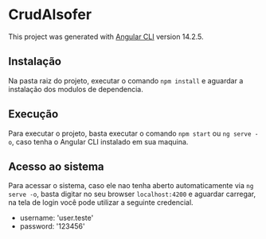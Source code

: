 # CrudAlsofer

This project was generated with [Angular CLI](https://github.com/angular/angular-cli) version 14.2.5.

## Instalação

Na pasta raiz do projeto, executar o comando `npm install` e aguardar a instalação dos modulos de dependencia.

## Execução

Para executar o projeto, basta executar o comando `npm start` ou `ng serve -o`, caso tenha o Angular CLI instalado em sua maquina.

## Acesso ao sistema

Para acessar o sistema, caso ele nao tenha aberto automaticamente via `ng serve -o`, basta digitar no seu browser `localhost:4200` e aguardar carregar, na tela de login você pode utilizar a seguinte credencial.

- username: 'user.teste'
- password: '123456'

